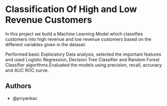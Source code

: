 
# Classification Of High and Low Revenue Customers

In this project we build a Machine Learning Model which classifies customers into high revenue and low revenue customers based on the different variables given in the dataset.

Performed basic Exploratory Data analysis, selected the important features and used Logistic Regression, Decision Tree Classifier and Random Forest Classifier algorithms.Evaluated the models using precision, recall, accuracy and AUC ROC curve.


## Authors

- @priyankac

